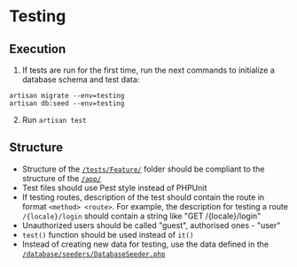 # Testing
## Execution
1. If tests are run for the first time, run the next commands to initialize a database schema and test data:
```
artisan migrate --env=testing
artisan db:seed --env=testing
```
2. Run `artisan test`

## Structure
- Structure of the [`/tests/Feature/`](/tests/Feature/) folder should be compliant to the structure of the [`/app/`](/app/)
- Test files should use Pest style instead of PHPUnit
- If testing routes, description of the test should contain the route in format `<method> <route>`. For example, the description for testing a route `/{locale}/login` should contain a string like "GET /{locale}/login"
- Unauthorized users should be called "guest", authorised ones - "user"
- `test()` function should be used instead of `it()`
- Instead of creating new data for testing, use the data defined in the [`/database/seeders/DatabaseSeeder.php`](/database/seeders/DatabaseSeeder.php)
